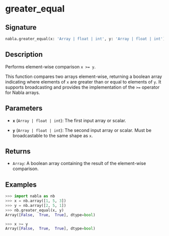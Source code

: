 # greater_equal

## Signature

```python
nabla.greater_equal(x: 'Array | float | int', y: 'Array | float | int') -> 'Array'
```

## Description

Performs element-wise comparison `x >= y`.

This function compares two arrays element-wise, returning a boolean array
indicating where elements of `x` are greater than or equal to elements
of `y`. It supports broadcasting and provides the implementation of the
`>=` operator for Nabla arrays.

## Parameters

- **`x`** (`Array | float | int`): The first input array or scalar.

- **`y`** (`Array | float | int`): The second input array or scalar. Must be broadcastable to the same shape as `x`.

## Returns

- `Array`: A boolean array containing the result of the element-wise comparison.

## Examples

```python
>>> import nabla as nb
>>> x = nb.array([1, 5, 3])
>>> y = nb.array([2, 5, 1])
>>> nb.greater_equal(x, y)
Array([False,  True,  True], dtype=bool)

>>> x >= y
Array([False,  True,  True], dtype=bool)
```
